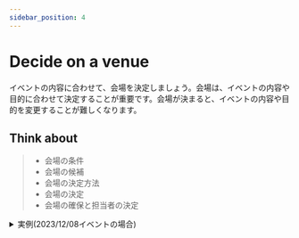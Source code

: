```yaml
---
sidebar_position: 4
---
```


# Decide on a venue

イベントの内容に合わせて、会場を決定しましょう。会場は、イベントの内容や目的に合わせて決定することが重要です。会場が決まると、イベントの内容や目的を変更することが難しくなります。

## Think about

> - 会場の条件
> - 会場の候補
> - 会場の決定方法
> - 会場の決定
> - 会場の確保と担当者の決定

<details>
  <summary>実例(2023/12/08イベントの場合)</summary>
  <div>
    ### 会場の条件

    - 交流できるように活発なコミュニケーションが行える会場
    - 懇親会の場所が近いもしくは、その場で懇親会ができる会場
    - 会場費が無料もしくは、安価な会場
    - 場所の確保ができる会場(当日の確保ではなく予め抑えられる)
    - 60人弱の人数が入ることができる会場
    - 電源がある会場
    - プロジェクターもしくは、ディスプレイがある会場
    - マイク・スピーカーがある会場
    - 配信可能な会場
    - 録画可能な会場

    ### 会場の候補

    - [四谷ラボ](https://428lab.net/)
    - [LINEヤフー株式会社 紀尾井町オフィス](https://www.lycorp.co.jp/)
    - (その他、省略)
  
    ### 会場の決定方法

    企画者(つるるん)と運営協力(四谷ラボ)で会議を行い、全会一致で決定する。

    ### 会場の決定

    - [LINEヤフー株式会社 紀尾井町オフィス](https://www.lycorp.co.jp/)

    ### 会場の確保と担当者の決定

    会場の共用部に掲示するものや受付担当についてを決定し、企画者(つるるん)が下記日程での会場確保を行う。

    そして、担当者を企画者(つるるん)とする。

  </div>
</details>
